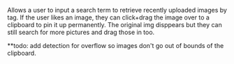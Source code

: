 Allows a user to input a search term to retrieve recently uploaded images by tag. If the user likes an image, they can click+drag the image over to a clipboard to pin it up permanently. The original img disppears but they can still search for more pictures and drag those in too. 

**todo: add detection for overflow so images don't go out of bounds of the clipboard.
